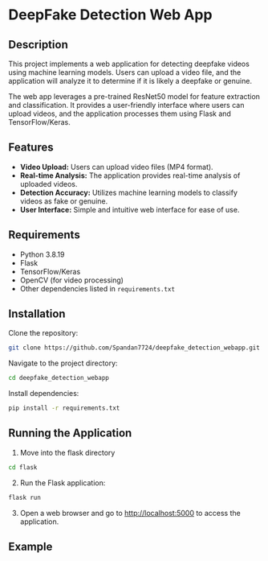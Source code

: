﻿# DeepFake Detection Web App

## Description
This project implements a web application for detecting deepfake videos using machine learning models. Users can upload a video file, and the application will analyze it to determine if it is likely a deepfake or genuine.

The web app leverages a pre-trained ResNet50 model for feature extraction and classification. It provides a user-friendly interface where users can upload videos, and the application processes them using Flask and TensorFlow/Keras.

## Features
- **Video Upload:** Users can upload video files (MP4 format).
- **Real-time Analysis:** The application provides real-time analysis of uploaded videos.
- **Detection Accuracy:** Utilizes machine learning models to classify videos as fake or genuine.
- **User Interface:** Simple and intuitive web interface for ease of use.

## Requirements
- Python 3.8.19
- Flask
- TensorFlow/Keras
- OpenCV (for video processing)
- Other dependencies listed in `requirements.txt`

## Installation
Clone the repository:
```bash
git clone https://github.com/Spandan7724/deepfake_detection_webapp.git
```
Navigate to the project directory:
```bash
cd deepfake_detection_webapp
```
Install dependencies:
```bash 
pip install -r requirements.txt
```

## Running the Application

1. Move into the flask directory 
```bash
cd flask
```

2. Run the Flask application:
```bash
flask run
```
3. Open a web browser and go to <http://localhost:5000> to access the application.

## Example

